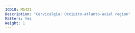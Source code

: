 ```yaml
---
ICD10: M5421
Description: "Cervicalgia: Occipito-atlanto-axial region"
Matters: Yes
Weight: 1
---
```


